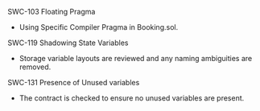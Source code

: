 SWC-103	Floating Pragma
- Using Specific Compiler Pragma in Booking.sol. 


SWC-119 Shadowing State Variables
- Storage variable layouts are reviewed and any naming ambiguities are removed.


SWC-131 Presence of Unused variables
- The contract is checked to ensure no unused variables are present.


